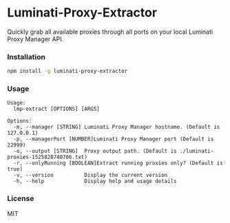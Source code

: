 # Luminati-Proxy-Extractor

Quickly grab all available proxies through all ports on your local Luminati Proxy Manager API.

### Installation
```bash
npm install -g luminati-proxy-extractor
```

### Usage
```
Usage:
  lmp-extract [OPTIONS] [ARGS]

Options:
  -m, --manager [STRING] Luminati Proxy Manager hostname. (Default is 127.0.0.1)
  -p, --managerPort [NUMBER]Luminati Proxy Manager port (Default is 22999)
  -o, --output [STRING]  Proxy output path. (Default is ./luminati-proxies-1525828740706.txt)
  -r, --onlyRunning [BOOLEAN]Extract running proxies only? (Default is true)
  -v, --version          Display the current version
  -h, --help             Display help and usage details
```

### License
MIT